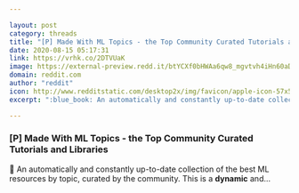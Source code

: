 ```yaml
---

layout: post
category: threads
title: "[P] Made With ML Topics - the Top Community Curated Tutorials and Libraries"
date: 2020-08-15 05:17:31
link: https://vrhk.co/2DTVUaK
image: https://external-preview.redd.it/btYCXf0bHWAa6qw8_mgvtvh4iHn60aD2U3pcTEOEk18.jpg?width=1200&height=628.272251309&auto=webp&crop=1200:628.272251309,smart&s=0a07f452050226ba43e4b3714e42414e327bd9c4
domain: reddit.com
author: "reddit"
icon: http://www.redditstatic.com/desktop2x/img/favicon/apple-icon-57x57.png
excerpt: ":blue_book: An automatically and constantly up-to-date collection of the best ML resources by topic, curated by the community. This is a **dynamic** and..."

---
```


### [P] Made With ML Topics - the Top Community Curated Tutorials and Libraries

:blue_book: An automatically and constantly up-to-date collection of the best ML resources by topic, curated by the community. This is a **dynamic** and...